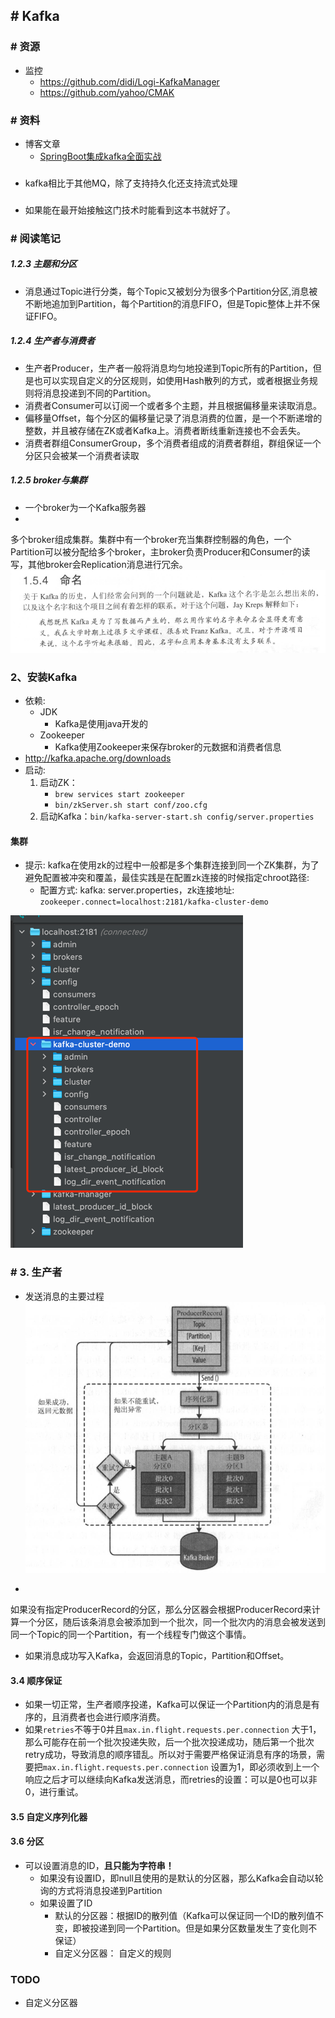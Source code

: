 ## # Kafka

### # 资源

- 监控
    - https://github.com/didi/Logi-KafkaManager
    - https://github.com/yahoo/CMAK

### # 资料

* 博客文章
    - [SpringBoot集成kafka全面实战](https://mp.weixin.qq.com/s/JvKPbvJ7q0ypqfF3ARBW7Q)

###        # 

* kafka相比于其他MQ，除了支持持久化还支持流式处理

###        # 

- 如果能在最开始接触这门技术时能看到这本书就好了。

### # 阅读笔记

##### 1.2.3 主题和分区

* 消息通过Topic进行分类，每个Topic又被划分为很多个Partition分区,消息被不断地追加到Partition，每个Partition的消息FIFO，但是Topic整体上并不保证FIFO。

##### 1.2.4 生产者与消费者

- 生产者Producer，生产者一般将消息均匀地投递到Topic所有的Partition，但是也可以实现自定义的分区规则，如使用Hash散列的方式，或者根据业务规则将消息投递到不同的Partition。
- 消费者Consumer可以订阅一个或者多个主题，并且根据偏移量来读取消息。
- 偏移量Offset，每个分区的偏移量记录了消息消费的位置，是一个不断递增的整数，并且被存储在ZK或者Kafka上。消费者断线重新连接也不会丢失。
- 消费者群组ConsumerGroup，多个消费者组成的消费者群组，群组保证一个分区只会被某一个消费者读取

##### 1.2.5 broker与集群

- 一个broker为一个Kafka服务器
-

多个broker组成集群。集群中有一个broker充当集群控制器的角色，一个Partition可以被分配给多个broker，主broker负责Producer和Consumer的读写，其他broker会Replication消息进行冗余。
![img.png](img.png)

### 2、安装Kafka

* 依赖:
    * JDK
        * Kafka是使用java开发的
    * Zookeeper
        * Kafka使用Zookeeper来保存broker的元数据和消费者信息
* http://kafka.apache.org/downloads
* 启动:
    1. 启动ZK：
        * `brew services start zookeeper`
        * `bin/zkServer.sh start conf/zoo.cfg`
    1. 启动Kafka：`bin/kafka-server-start.sh config/server.properties`

#### 集群

- 提示: kafka在使用zk的过程中一般都是多个集群连接到同一个ZK集群，为了避免配置被冲突和覆盖，最佳实践是在配置zk连接的时候指定chroot路径:
    - 配置方式: kafka: server.properties，zk连接地址: `zookeeper.connect=localhost:2181/kafka-cluster-demo`

![img_1.png](img_1.png)

### # 3. 生产者

* 发送消息的主要过程
  ![img_2.png](img_2.png)

*

如果没有指定ProducerRecord的分区，那么分区器会根据ProducerRecord来计算一个分区，随后该条消息会被添加到一个批次，同一个批次内的消息会被发送到同一个Topic的同一个Partition，有一个线程专门做这个事情。

- 如果消息成功写入Kafka，会返回消息的Topic，Partition和Offset。

#### 3.4 顺序保证

- 如果一切正常，生产者顺序投递，Kafka可以保证一个Partition内的消息是有序的，且消费者也会进行顺序消费。
- 如果`retries`不等于0并且`max.in.flight.requests.per.connection`
  大于1，那么可能存在前一个批次投递失败，后一个批次投递成功，随后第一个批次retry成功，导致消息的顺序错乱。所以对于需要严格保证消息有序的场景，需要把`max.in.flight.requests.per.connection`
  设置为1，即必须收到上一个响应之后才可以继续向Kafka发送消息，而retries的设置：可以是0也可以非0，进行重试。

#### 3.5 自定义序列化器

#### 3.6 分区

- 可以设置消息的ID，**且只能为字符串！**
    - 如果没有设置ID，即null且使用的是默认的分区器，那么Kafka会自动以轮询的方式将消息投递到Partition
    - 如果设置了ID
        - 默认的分区器：根据ID的散列值（Kafka可以保证同一个ID的散列值不变，即被投递到同一个Partition。但是如果分区数量发生了变化则不保证）
        - 自定义分区器： 自定义的规则
    



### TODO
- 自定义分区器 